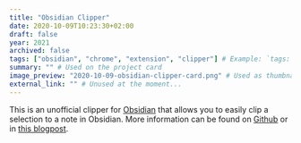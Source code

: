 ```yaml
---
title: "Obsidian Clipper"
date: 2020-10-09T10:23:30+02:00
draft: false
year: 2021
archived: false 
tags: ["obsidian", "chrome", "extension", "clipper"] # Example: `tags: ["machine-learning", "deep-learning"]`
summary: "" # Used on the project card
image_preview: "2020-10-09-obsidian-clipper-card.png" # Used as thumbnail
external_link: "" # Unused at the moment...
---
```


This is an unofficial clipper for [Obsidian](https://obsidian.md/) that allows you to easily clip a selection to a note in Obsidian. More information can be found on [Github](https://github.com/jplattel/obsidian-clipper) or in [this blogpost](https://jplattel.nl/post/2020-10-09-obsidian-clipper-chrome-extension/).